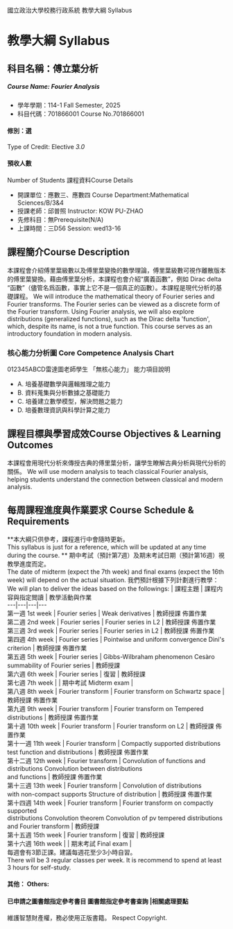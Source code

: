 國立政治大學校務行政系統 教學大綱 Syllabus
# 教學大綱 Syllabus
##  科目名稱：傅立葉分析
#####  Course Name: Fourier Analysis
  * 學年學期：114-1 Fall Semester, 2025 
  * 科目代碼：701866001 Course No.701866001
#### 修別：選
Type of Credit: Elective 
_3.0_
#### 預收人數
Number of Students
課程資料Course Details
  * 開課單位：應數三、應數四 Course Department:Mathematical Sciences/B/3&4 
  * 授課老師：邱普照 Instructor: KOW PU-ZHAO 
  * 先修科目：無Prerequisite(N/A)
  * 上課時間：三D56 Session: wed13-16 
##  課程簡介Course Description
本課程會介紹傅里葉級數以及傅里葉變換的數學理論，傅里葉級數可視作離散版本的傅里葉變換。藉由傅里葉分析，本課程也會介紹“廣義函數”，例如 Dirac delta “函數”（儘管名爲函數，事實上它不是一個真正的函數）。本課程是現代分析的基礎課程。
We will introduce the mathematical theory of Fourier series and Fourier transforms. The Fourier series can be viewed as a discrete form of the Fourier transform. Using Fourier analysis, we will also explore distributions (generalized functions), such as the Dirac delta 'function', which, despite its name, is not a true function. This course serves as an introductory foundation in modern analysis. 
###  核心能力分析圖 Core Competence Analysis Chart
012345ABCD雷達圖老師學生
「無核心能力」 
能力項目說明
  * A. 培養基礎數學與邏輯推理之能力
  * B. 資料蒐集與分析數據之基礎能力
  * C. 培養建立數學模型，解決問題之能力
  * D. 培養數理資訊與科學計算之能力
##  課程目標與學習成效Course Objectives & Learning Outcomes 
本課程會用現代分析來傳授古典的傅里葉分析，讓學生瞭解古典分析與現代分析的關係。
We will use modern analysis to teach classical Fourier analysis, helping students understand the connection between classical and modern analysis.
##  每周課程進度與作業要求 Course Schedule & Requirements
**本大綱只供參考，課程進行中會隨時更新。  
This syllabus is just for a reference, which will be updated at any time during the course. **
期中考試（預計第7週）及期末考試日期（預計第16週）視教學進度而定。  
The date of midterm (expect the 7th week) and final exams (expect the 16th week) will depend on the actual situation.
我們預計根據下列計劃進行教學：  
We will plan to deliver the ideas based on the followings:
| 課程主題 | 課程内容與指定閲讀 | 教學活動與作業  
---|---|---|---  
第一週 1st week | Fourier series | Weak derivatives |  教師授課 佈置作業  
第二週 2nd week | Fourier series | Fourier series in L2 |  教師授課 佈置作業  
第三週 3rd week | Fourier series | Fourier series in L2 |  教師授課 佈置作業  
第四週 4th week | Fourier series |  Pointwise and uniform convergence Dini's criterion  |  教師授課 佈置作業  
第五週 5th week | Fourier series |  Gibbs-Wilbraham phenomenon Cesàro summability of Fourier series |  教師授課  
第六週 6th week | Fourier series | 復習 | 教師授課  
第七週 7th week |  | 期中考試 Midterm exam  |   
第八週 8th week | Fourier transform | Fourier transform on Schwartz space |  教師授課 佈置作業  
第九週 9th week | Fourier transform | Fourier transform on Tempered distributions |  教師授課 佈置作業  
第十週 10th week | Fourier transform | Fourier transform on L2 |  教師授課 佈置作業  
第十一週 11th week | Fourier transform |  Compactly supported distributions test function and distributions  |  教師授課 佈置作業  
第十二週 12th week | Fourier transform |  Convolution of functions and distributions Convolution between distributions  
and functions |  教師授課 佈置作業  
第十三週 13th week | Fourier transform |  Convolution of distributions  
with non-compact supports Structure of distribution |  教師授課 佈置作業  
第十四週 14th week | Fourier transform |  Fourier transform on compactly supported  
distributions  Convolution theorem Convolution of pv tempered distributions  
and Fourier transform | 教師授課  
第十五週 15th week | Fourier transform |  復習 | 教師授課  
第十六週 16th week |  | 期末考試 Final exam  |   
每週會有3節正課。建議每週花至少3小時自習。  
There will be 3 regular classes per week. It is recommend to spend at least 3 hours for self-study.
####  其他： Others:
####  已申請之圖書館指定參考書目  圖書館指定參考書查詢 |相關處理要點
維護智慧財產權，務必使用正版書籍。 Respect Copyright.